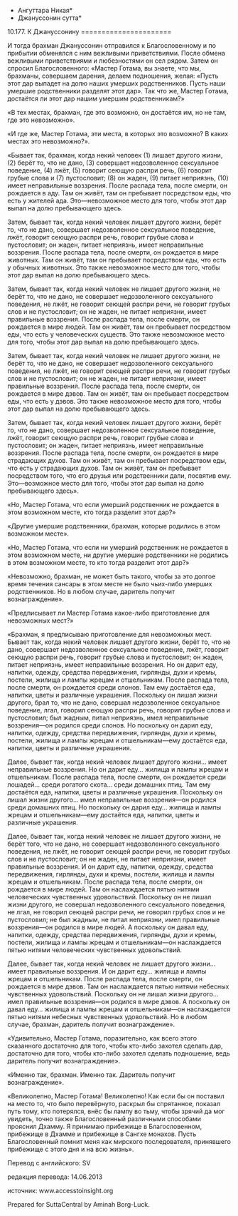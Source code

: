 * Ангуттара Никая*
* Джануссонин сутта*

10\.177\. К Джануссонину
\=\=\=\=\=\=\=\=\=\=\=\=\=\=\=\=\=\=\=\=\=\=

И тогда брахман Джануссонин отправился к Благословенному и по прибытии обменялся с ним вежливыми приветствиями\. После обмена вежливыми приветствиями и любезностями он сел рядом\. Затем он спросил Благословенного: «Мастер Готама, вы знаете, что мы, брахманы, совершаем дарения, делаем подношения, желая: «Пусть этот дар выпадет на долю наших умерших родственников\. Пусть наши умершие родственники разделят этот дар»\. Так что же, Мастер Готама, достаётся ли этот дар нашим умершим родственникам?»

«В тех местах, брахман, где это возможно, он достаётся им, но не там, где это невозможно»\.

«И где же, Мастер Готама, эти места, в которых это возможно? В каких местах это невозможно?»\.

«Бывает так, брахман, когда некий человек \(1\) лишает другого жизни, \(2\) берёт то, что не дано, \(3\) совершает недозволенное сексуальное поведение, \(4\) лжёт, \(5\) говорит сеющую распри речь, \(6\) говорит грубые слова и \(7\) пустословит; \(8\) он жаден, \(9\) питает неприязнь, \(10\) имеет неправильные воззрения\. После распада тела, после смерти, он рождается в аду\. Там он живёт, там он пребывает посредством еды, что есть у жителей ада\. Это—невозможное место для того, чтобы этот дар выпал на долю пребывающего здесь\.

Затем, бывает так, когда некий человек лишает другого жизни, берёт то, что не дано, совершает недозволенное сексуальное поведение, лжёт, говорит сеющую распри речь, говорит грубые слова и пустословит; он жаден, питает неприязнь, имеет неправильные воззрения\. После распада тела, после смерти, он рождается в мире животных\. Там он живёт, там он пребывает посредством еды, что есть у обычных животных\. Это также невозможное место для того, чтобы этот дар выпал на долю пребывающего здесь\.

Затем, бывает так, когда некий человек не лишает другого жизни, не берёт то, что не дано, не совершает недозволенного сексуального поведения, не лжёт, не говорит сеющей распри речи, не говорит грубых слов и не пустословит; он не жаден, не питает неприязни, имеет правильные воззрения\. После распада тела, после смерти, он рождается в мире людей\. Там он живёт, там он пребывает посредством еды, что есть у человеческих существ\. Это также невозможное место для того, чтобы этот дар выпал на долю пребывающего здесь\.

Затем, бывает так, когда некий человек не лишает другого жизни, не берёт то, что не дано, не совершает недозволенного сексуального поведения, не лжёт, не говорит сеющей распри речи, не говорит грубых слов и не пустословит; он не жаден, не питает неприязни, имеет правильные воззрения\. После распада тела, после смерти, он рождается в мире дэвов\. Там он живёт, там он пребывает посредством еды, что есть у дэвов\. Это также невозможное место для того, чтобы этот дар выпал на долю пребывающего здесь\.

Затем, бывает так, когда некий человек лишает другого жизни, берёт то, что не дано, совершает недозволенное сексуальное поведение, лжёт, говорит сеющую распри речь, говорит грубые слова и пустословит; он жаден, питает неприязнь, имеет неправильные воззрения\. После распада тела, после смерти, он рождается в мире страдающих духов\. Там он живёт, там он пребывает посредством еды, что есть у страдающих духов\. Там он живёт, там он пребывает посредством того, что его друзья или родственники дали, посвятив ему\. Это—возможное место для того, чтобы этот дар выпал на долю пребывающего здесь»\.

«Но, Мастер Готама, что если умерший родственник не рождается в этом возможном месте, кто тогда разделит этот дар?»

«Другие умершие родственники, брахман, которые родились в этом возможном месте»\.

«Но, Мастер Готама, что если ни умерший родственник не рождается в этом возможном месте, ни другие умершие родственники не родились в этом возможном месте, то кто тогда разделит этот дар?»

«Невозможно, брахман, не может быть такого, чтобы за это долгое время течения сансары в этом месте не было чьих\-либо умерших родственников\. Но в любом случае, даритель получит вознаграждение»\.

«Предписывает ли Мастер Готама какое\-либо приготовление для невозможных мест?»

«Брахман, я предписываю приготовление для невозможных мест\. Бывает так, когда некий человек лишает другого жизни, берёт то, что не дано, совершает недозволенное сексуальное поведение, лжёт, говорит сеющую распри речь, говорит грубые слова и пустословит; он жаден, питает неприязнь, имеет неправильные воззрения\. Но он дарит еду, напитки, одежду, средства передвижения, гирлянды, духи и кремы, постели, жилища и лампы жрецам и отшельникам\. После распада тела, после смерти, он рождается среди слонов\. Там ему достаётся еда, напитки, цветы и различные украшения\. Поскольку он лишал жизни другого, брал то, что не дано, совершал недозволенное сексуальное поведение, лгал, говорил сеющую распри речь, говорил грубые слова и пустословил; был жадным, питал неприязнь, имел неправильные воззрения—он родился среди слонов\. Но поскольку он дарил еду, напитки, одежду, средства передвижения, гирлянды, духи и кремы, постели, жилища и лампы жрецам и отшельникам—ему достаётся еда, напитки, цветы и различные украшения\.

Далее, бывает так, когда некий человек лишает другого жизни… имеет неправильные воззрения\. Но он дарит еду… жилища и лампы жрецам и отшельникам\. После распада тела, после смерти, он рождается среди лошадей… среди рогатого скота… среди домашних птиц\. Там ему достаётся еда, напитки, цветы и различные украшения\. Поскольку он лишал жизни другого… имел неправильные воззрения—он родился среди домашних птиц\. Но поскольку он дарил еду… жилища и лампы жрецам и отшельникам—ему достаётся еда, напитки, цветы и различные украшения\.

Далее, бывает так, когда некий человек не лишает другого жизни, не берёт того, что не дано, не совершает недозволенного сексуального поведения, не лжёт, не говорит сеющей распри речи, не говорит грубых слов и не пустословит; он не жаден, не питает неприязни, имеет правильные воззрения\. И он дарит еду, напитки, одежду, средства передвижения, гирлянды, духи и кремы, постели, жилища и лампы жрецам и отшельникам\. После распада тела, после смерти, он рождается в мире людей\. Там он наслаждается пятью нитями человеческих чувственных удовольствий\. Поскольку он не лишал жизни другого, не совершал недозволенного сексуального поведения, не лгал, не говорил сеющей распри речи, не говорил грубых слов и не пустословил; не был жадным, не питал неприязни, имел правильные воззрения—он родился в мире людей\. А поскольку он давал еду, напитки, одежду, средства передвижения, гирлянды, духи и кремы, постели, жилища и лампы жрецам и отшельникам—он наслаждается пятью нитями человеческих чувственных удовольствий\.

Далее, бывает так, когда некий человек не лишает другого жизни… имеет правильные воззрения\. И он дарит еду… жилища и лампы жрецам и отшельникам\. После распада тела, после смерти, он рождается в мире дэвов\. Там он наслаждается пятью нитями небесных чувственных удовольствий\. Поскольку он не лишал жизни другого… имел правильные воззрения—он родился в мире дэвов\. А поскольку он давал еду… жилища и лампы жрецам и отшельникам—он наслаждается пятью нитями небесных чувственных удовольствий\. Но в любом случае, брахман, даритель получит вознаграждение»\.

«Удивительно, Мастер Готама, поразительно, как всего этого сказанного достаточно для того, чтобы кто\-либо захотел сделать дар, достаточно для того, чтобы кто\-либо захотел сделать подношение, ведь даритель получит вознаграждение»\.

«Именно так, брахман\. Именно так\. Даритель получит вознаграждение»\.

«Великолепно, Мастер Готама\! Великолепно\! Как если бы он поставил на место то, что было перевёрнуто, раскрыл бы спрятанное, показал путь тому, кто потерялся, внёс бы лампу во тьму, чтобы зрячий да мог увидеть, точно также Благословенный различными способами прояснил Дхамму\. Я принимаю прибежище в Благословенном, прибежище в Дхамме и прибежище в Сангхе монахов\. Пусть Благословенный помнит меня как мирского последователя, принявшего прибежище с этого дня и на всю жизнь»\.

Перевод с английского: SV

редакция перевода: 14\.06\.2013

источник: www\.accesstoinsight\.org

Prepared for SuttaCentral by Aminah Borg\-Luck\.